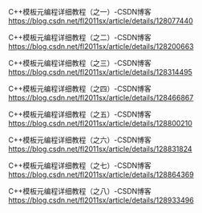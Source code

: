 
C++模板元编程详细教程（之一）-CSDN博客  
https://blog.csdn.net/fl2011sx/article/details/128077440

C++模板元编程详细教程（之二）-CSDN博客  
https://blog.csdn.net/fl2011sx/article/details/128200663

C++模板元编程详细教程（之三）-CSDN博客  
https://blog.csdn.net/fl2011sx/article/details/128314495


C++模板元编程详细教程（之四）-CSDN博客  
https://blog.csdn.net/fl2011sx/article/details/128466867

C++模板元编程详细教程（之五）-CSDN博客  
https://blog.csdn.net/fl2011sx/article/details/128800210

C++模板元编程详细教程（之六）-CSDN博客  
https://blog.csdn.net/fl2011sx/article/details/128831824

C++模板元编程详细教程（之七）-CSDN博客  
https://blog.csdn.net/fl2011sx/article/details/128864369

C++模板元编程详细教程（之八）-CSDN博客  
https://blog.csdn.net/fl2011sx/article/details/128933496